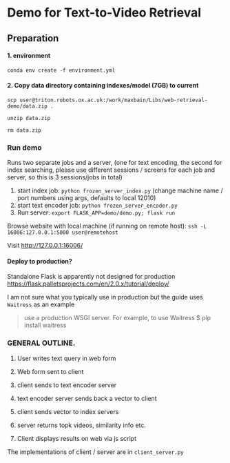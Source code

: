 # Demo for Text-to-Video Retrieval

## Preparation

#### 1. environment

    conda env create -f environment.yml

#### 2. Copy data directory containing indexes/model (7GB) to current 
    scp user@triton.robots.ox.ac.uk:/work/maxbain/Libs/web-retrieval-demo/data.zip .
    
    unzip data.zip
    
    rm data.zip

### Run demo

Runs two separate jobs and a server, (one for text encoding, the second for index searching, please use different sessions / screens for each job and server, so this is 3 sessions/jobs in total)
1. start index job: `python frozen_server_index.py` (change machine name / port numbers using args, defaults to local 12010)
2. start text encoder job: `python frozen_server_encoder.py`
3. Run server: `export FLASK_APP=demo/demo.py; flask run`

Browse website with local machine (if running on remote host):
`ssh -L 16006:127.0.0.1:5000 user@remotehost`

Visit http://127.0.0.1:16006/


#### Deploy to production?

Standalone Flask is apparently not designed for production https://flask.palletsprojects.com/en/2.0.x/tutorial/deploy/

I am not sure what you typically use in production but the guide uses `Waitress` as an example
>use a production WSGI server. For example, to use Waitress
>$ pip install waitress


### GENERAL OUTLINE.

1. User writes text query in web form

2. Web form sent to client

3. client sends to text encoder server

4. text encoder server sends back a vector to client

5. client sends vector to index servers

6. server returns topk videos, similarity info etc.

7. Client displays results on web via js script

The implementations of client / server are in `client_server.py`


